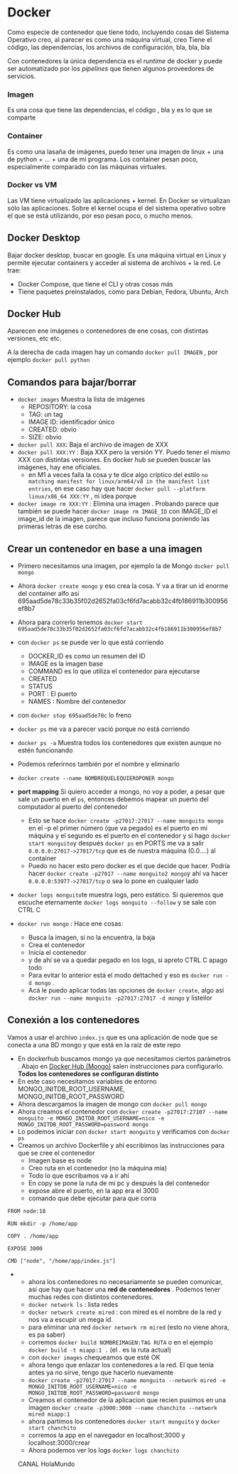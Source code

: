 # Docker
Como especie de contenedor que tiene todo, incluyendo cosas del Sistema Operativo creo, al parecer es como una máquina virtual, creo
Tiene el código, las dependencias, los archivos de configuración, bla, bla, bla

Con contenedores la única dependencia es el *runtime* de docker y puede ser automatizado por los *pipelines* que tienen algunos proveedores de servicios.

### Imagen
Es una cosa que tiene las dependencias, el código , bla y es lo que se comparte

### Container
Es como una lasaña de imágenes, puedo tener una imagen de linux + una de python + ... + una de mi programa. Los container pesan poco, especialmente comparado con las máquinas virtuales.

### Docker vs VM
Las VM tiene virtualizado las aplicaciones + kernel. En Docker se virtualizan sólo las aplicaciones. Sobre el kernel ocupa el del sistema operativo sobre el que se está utilizando, por eso pesan poco, o mucho menos.

## Docker Desktop
Bajar docker desktop, buscar en google. Es una máquina virtual en Linux y permite ejecutar containers y acceder al sistema de archivos + la red. Le trae:

* Docker Compose, que tiene el CLI y otras cosas más
* Tiene paquetes preinstalados, como para Debian, Fedora, Ubuntu, Arch

## Docker Hub
Aparecen ene imágenes o contenedores de ene cosas, con distintas versiones, etc etc.

A la derecha de cada imagen hay un comando
`docker pull IMAGEN` , por ejemplo `docker pull python`

## Comandos para bajar/borrar

* `docker images`
Muestra la lista de imágenes
    * REPOSITORY: la cosa
    * TAG: un tag
    * IMAGE ID: identificador único
    * CREATED: obvio
    * SIZE: obvio
* `docker pull XXX`: Baja el archivo de imagen de XXX
* `docker pull XXX:YY` : Baja XXX pero la versión YY. Puedo tener el mismo XXX con distintas versiones. En docker hub se pueden buscar las imágenes, hay ene oficiales.
    * en M1 a veces falla la cosa y te dice algo críptico del estilo `no matching manifest for linux/arm64/v8 in the manifest list entries`, en ese caso hay que hacer `docker pull --platform linux/x86_64 XXX:YY` , ni idea porque
* `docker image rm XXX:YY` : Elimina una imagen . Probando parece que también se puede hacer `docker image rm IMAGE_ID` con IMAGE_ID el image_id de la imagen, parece que incluso funciona poniendo las primeras letras de ese corcho.

## Crear un contenedor en base a una imagen
* Primero necesitamos una imagen, por ejemplo la de Mongo
`docker pull mongo`

* Ahora `docker create mongo` y eso crea la cosa. Y va a tirar un id enorme del container alfo asi 695aad5de78c33b35f02d2652fa03cf6fd7acabb32c4fb186911b300956ef8b7
* Ahora para correrlo tenemos `docker start 695aad5de78c33b35f02d2652fa03cf6fd7acabb32c4fb186911b300956ef8b7
`
* con `docker ps` se puede ver lo que está corriendo
    * DOCKER_ID es como un resumen del ID
    * IMAGE es la imagen base
    * COMMAND es lo que utiliza el contenedor para ejecutarse
    * CREATED
    * STATUS 
    * PORT : El puerto
    * NAMES : Nombre del contenedor
* con `docker stop 695aad5de78c` lo freno
* `docker ps` me va a parecer vació porque no está corriendo
* `docker ps -a` Muestra todos los contenedores que existen aunque no estén funcionando
* Podemos referirnos también por el nombre y eliminarlo
* `docker create --name NOMBREQUELEQUIEROPONER mongo` 
* **port mapping** Si quiero acceder a mongo, no voy a poder, a pesar que sale un puerto en el `ps`, entonces debemos mapear un puerto del computador al puerto del contenedor
    * Esto se hace `docker create -p27017:27017 --name monguito mongo` en el -p el primer número (que va pegado) es el puerto en mi máquina y el segundo es el puerto en el contenedor y si hago `docker start monguito`y después `docker ps` en PORTS me va a salir `0.0.0.0:27017->27017/tcp` que es de nuestra máquina (0.0....) al container
    * Puedo no hacer esto pero docker es el que decide que hacer. Podría hacer `docker create -p27017 --name monguito2 mongo`y ahí va hacer `0.0.0.0:53977->27017/tcp` o sea lo pone en cualquier lado
* `docker logs monguito`te muestra logs, pero estático. Si quieremos que escuche eternamente `docker logs monguito --follow` y se sale con CTRL C
* `docker run mongo` : Hace ene cosas:
    * Busca la imagen, si no la encuentra, la baja
    * Crea el contenedor
    * Inicia el contenedor
    * y de ahí se va a quedar pegado en los logs, si apreto CTRL C apago todo
    * Para evitar lo anterior está el modo dettached y eso es `docker run -d mongo` .
    * Acá le puedo aplicar todas las opciones de `docker create`, algo así `docker run --name monguito -p27017:27017 -d mongo` y listeilor

## Conexión a los contenedores
Vamos a usar el archivo `index.js` que es una aplicación de node que se conecta a una BD mongo y que está en la raíz de este repo

* En dockerhub buscamos mongo ya que necesitamos ciertos parámetros . Abajo en <a href="https://hub.docker.com/_/mongo">Docker Hub (Mongo)</a> salen instrucciones para configurarlo. **Todos los contenedores se configuran distinto**
* En este caso necesitamos variables de entorno MONGO_INITDB_ROOT_USERNAME, MONGO_INITDB_ROOT_PASSWORD
* Ahora descargamos la imagen de mongo con `docker pull mongo`
* Ahora creamos el contenedor con `docker create -p27017:27107 --name monguito -e MONGO_INITDB_ROOT_USERNAME=nico -e MONGO_INITDB_ROOT_PASSWORD=password mongo`
* Lo podemos iniciar con `docker start monguito` y verificamos con `docker ps`
* Creamos un archivo Dockerfile y ahí escribimos las instrucciones para que se cree el contenedor
    * Imagen base es node
    * Creo ruta en el contenedor (no la máquina mia)
    * Todo lo que escribamos va a ir ahí
    * En copy se pone la ruta de mi pc y después la del contenedor
    * expose abre el puerto, en la app era el 3000
    * comando que debe ejecutar para que corra

```
FROM node:18

RUN mkdir -p /home/app

COPY . /home/app

EXPOSE 3000

CMD ["node", "/home/app/index.js"]
```
*
    * ahora los contenedores no necesariamente se pueden comunicar, así que hay que hacer una **red de contenedores** . Podemos tener muchas redes con distintos contenedores.
    * `docker network ls` : lista redes
    * `docker network create mired` : con mired es el nombre de la red y nos va a escupir un mega id.
    * para eliminar una red `docker network rm mired` (esto no viene ahora, es pa saber)
    * corremos `docker build NOMBREIMAGEN:TAG RUTA` o en el ejemplo `docker build -t miapp:1 .` (el . es la ruta actual)
    * con `docker images` chequeamos que esté OK
    * ahora tengo que enlazar los contenedores a la red. El que tenía antes ya no sirve, tengo que hacerlo nuevamente
    * `docker create -p27017:27017 --name monguito --network mired -e MONGO_INITDB_ROOT_USERNAME=nico -e MONGO_INITDB_ROOT_PASSWORD=password mongo`
    * Creamos el contenedor de la aplicacion que recien pusimos en una imagen `docker create -p3000:3000 --name chanchito --network mired miapp:1`
    * ahora partimos los contenedores `docker start monguito` y `docker start chanchito`
    * corremos la app en el navegador en localhost:3000 y localhost:3000/crear
    * Ahora podemos ver los logs `docker logs chanchito`

    CANAL HolaMundo



